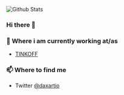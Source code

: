 
![Github Stats](https://github-readme-stats.vercel.app/api?username=daxartio&show_icons=true&theme=onedark)

### Hi there 👋

### 💼 Where i am currently working at/as
- [TINKOFF](https://tinkoff.ru)

### 📫 Where to find me
- Twitter [@daxartio](https://twitter.com/daxartio)
